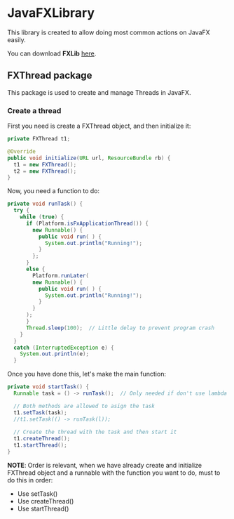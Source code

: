 # JavaFXLibrary

This library is created to allow doing most common actions on JavaFX easily.

You can download **FXLib** [here](https://github.com/ivanzhenlms/JavaFXLibrary/raw/master/JavaFXLib/FXLib.jar).

## FXThread package

This package is used to create and manage Threads in JavaFX.

### Create a thread
First you need is create a FXThread object, and then initialize it:

```java
private FXThread t1;

@Override
public void initialize(URL url, ResourceBundle rb) {
  t1 = new FXThread();
  t2 = new FXThread();
}
```

Now, you need a function to do:

```java
private void runTask() {
  try {
    while (true) {
      if (Platform.isFxApplicationThread()) {
        new Runnable() {
          public void run( ) {
            System.out.println("Running!");
          }
        };
      }
      else {
        Platform.runLater(
        new Runnable() {
          public void run( ) {
            System.out.println("Running!");
          }
        }
      );
      }
      Thread.sleep(100);  // Little delay to prevent program crash
    }
  }
  catch (InterruptedException e) {
    System.out.println(e);
  }
```

Once you have done this, let's make the main function:

```java
private void startTask() {
  Runnable task = () -> runTask();  // Only needed if don't use lambda

  // Both methods are allowed to asign the task
  t1.setTask(task);
  //t1.setTask(() -> runTask(l));
  
  // Create the thread with the task and then start it
  t1.createThread();
  t1.startThread();
}
```

**NOTE**: Order is relevant, when we have already create and initialize FXThread object and a runnable with the function you want to do, must to do this in order:
* Use setTask()
* Use createThread()
* Use startThread()
